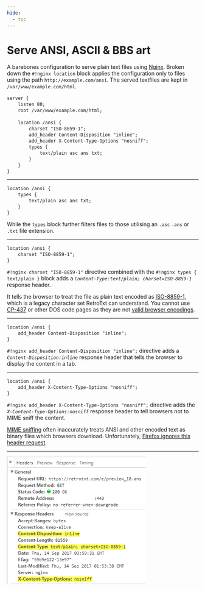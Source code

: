 ```yaml
---
hide:
  - toc
---
```

# Serve ANSI, ASCII & BBS art

A barebones configuration to serve plain text files using [Nginx](https://www.nginx.com). Broken down the `#!nginx location` block applies the configuration only to files using the path `http://example.com/ansi`. The served textfiles are kept in `/var/www/example.com/html`.

```nginx title="nginx.conf" linenums="1"
server {
    listen 80;
    root /var/www/example.com/html;

    location /ansi {
        charset "ISO-8859-1";
        add_header Content-Disposition "inline";
        add_header X-Content-Type-Options "nosniff";
        types {
            text/plain asc ans txt;
        }
    }
}
```

---

```nginx title="Types"
location /ansi {
    types {
        text/plain asc ans txt;
    }
}
```

While the `types` block further filters files to those utilising an `.asc` `.ans` or `.txt` file extension.

---

```nginx title="Charset"
location /ansi {
    charset "ISO-8859-1";
}
```

`#!nginx charset "ISO-8859-1"` directive combined with the `#!nginx types { text/plain }` block adds a *`Content-Type:text/plain; charset=ISO-8859-1`* response header.

It tells the browser to treat the file as plain text encoded as [ISO-8859-1](https://en.wikipedia.org/wiki/ISO/IEC_8859-1), which is a legacy character set RetroTxt can understand. You cannot use [CP-437](https://en.wikipedia.org/wiki/Code_page_437) or other DOS code pages as they are not [valid browser encodings](https://encoding.spec.whatwg.org/#legacy-single-byte-encodings).

---

```nginx title="Content disposition"
location /ansi {
    add_header Content-Disposition "inline";
}
```

`#!nginx add_header Content-Disposition "inline";` directive adds a *`Content-Disposition:inline`* response header that tells the browser to display the content in a tab.

---

```nginx title="No sniff"
location /ansi {
    add_header X-Content-Type-Options "nosniff";
}
```

`#!nginx add_header X-Content-Type-Options "nosniff";` directive adds the *`X-Content-Type-Options:nosniff`* response header to tell browsers not to MIME sniff the content.

[MIME sniffing](https://en.wikipedia.org/wiki/Content_sniffing) often inaccurately treats ANSI and other encoded text as binary files which browsers download. Unfortunately, [Firefox ignores this header request](https://developer.mozilla.org/en-US/docs/Web/HTTP/Headers/X-Content-Type-Options).

---

![Chrome network console headers result](../assets/nginx-network-headers.png)
